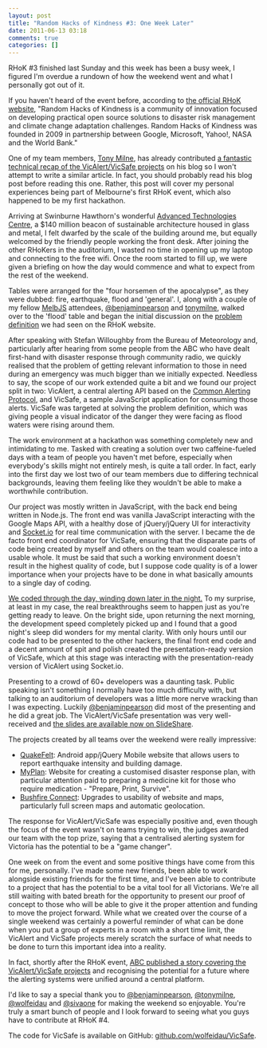 ```yaml
---
layout: post
title: "Random Hacks of Kindness #3: One Week Later"
date: 2011-06-13 03:18
comments: true
categories: []
---
```

RHoK #3 finished last Sunday and this week has been a busy week, I figured I'm overdue a rundown of how the weekend went and what I personally got out of it.

If you haven't heard of the event before, according to [the official RHoK website](http://http://www.rhok.org), "Random Hacks of Kindness is a community of innovation focused on developing practical open source solutions to disaster risk management and climate change adaptation challenges. Random Hacks of Kindness was founded in 2009 in partnership between Google, Microsoft, Yahoo!, NASA and the World Bank."

One of my team members, [Tony Milne](http://tonymilne.com.au), has already contributed [a fantastic technical recap of the VicAlert/VicSafe projects](http://tonymilne.com.au/posts/rhok-melbourne-vicalerts-and-vicsafe) on his blog so I won't attempt to write a similar article. In fact, you should probably read his blog post before reading this one. Rather, this post will cover my personal experiences being part of Melbourne's first RHoK event, which also happened to be my first hackathon.

Arriving at Swinburne Hawthorn's wonderful [Advanced Technologies Centre](http://www.swinburne.edu.au/chancellery/mediacentre/research/news/2011/02/atc-opens-for-business), a $140 million beacon of sustainable architecture housed in glass and metal, I felt dwarfed by the scale of the building around me, but equally welcomed by the friendly people working the front desk. After joining the other RHoKers in the auditorium, I wasted no time in opening up my laptop and connecting to the free wifi. Once the room started to fill up, we were given a briefing on how the day would commence and what to expect from the rest of the weekend.

Tables were arranged for the "four horsemen of the apocalypse", as they were dubbed: fire, earthquake, flood and 'general'. I, along with a couple of my fellow [MelbJS](http://groups.google.com/group/melbourne-javascript-jquery) attendees, [@benjaminpearson](http://twitter.com/benjaminpearson) and [tonymilne](http://twitter.com/tonymilne), walked over to the 'flood' table and began the initial discussion on the [problem definition](http://www.rhok.org/problems/confirm-flood-warning-safe-action-0) we had seen on the RHoK website.

After speaking with Stefan Willoughby from the Bureau of Meteorology and, particularly after hearing from some people from the ABC who have dealt first-hand with disaster response through community radio, we quickly realised that the problem of getting relevant information to those in need during an emergency was much bigger than we initially expected. Needless to say, the scope of our work extended quite a bit and we found our project split in two: VicAlert, a central alerting API based on the [Common Alerting Protocol](http://en.wikipedia.org/wiki/Common_Alerting_Protocol), and VicSafe, a sample JavaScript application for consuming those alerts. VicSafe was targeted at solving the problem definition, which was giving people a visual indicator of the danger they were facing as flood waters were rising around them.

The work environment at a hackathon was something completely new and intimidating to me. Tasked with creating a solution over two caffeine-fueled days with a team of people you haven't met before, especially when everybody's skills might not entirely mesh, is quite a tall order. In fact, early into the first day we lost two of our team members due to differing technical backgrounds, leaving them feeling like they wouldn't be able to make a worthwhile contribution.

Our project was mostly written in JavaScript, with the back end being written in Node.js. The front end was vanilla JavaScript interacting with the Google Maps API, with a healthy dose of jQuery/jQuery UI for interactivity and [Socket.io](http://socket.io/) for real time communication with the server. I became the de facto front end coordinator for VicSafe, ensuring that the disparate parts of code being created by myself and others on the team would coalesce into a usable whole. It must be said that such a working environment doesn't result in the highest quality of code, but I suppose code quality is of a lower importance when your projects have to be done in what basically amounts to a single day of coding.

[We coded through the day, winding down later in the night.](http://www.youtube.com/watch?v=gvKbHDF-Iko) To my surprise, at least in my case, the real breakthroughs seem to happen just as you're getting ready to leave. On the bright side, upon returning the next morning, the development speed completely picked up and I found that a good night's sleep did wonders for my mental clarity. With only hours until our code had to be presented to the other hackers, the final front end code and a decent amount of spit and polish created the presentation-ready version of VicSafe, which at this stage was interacting with the presentation-ready version of VicAlert using Socket.io.

Presenting to a crowd of 60+ developers was a daunting task. Public speaking isn't something I normally have too much difficulty with, but talking to an auditorium of developers was a little more nerve wracking than I was expecting. Luckily [@benjaminpearson](http://twitter.com/benjaminpearson) did most of the presenting and he did a great job. The VicAlert/VicSafe presentation was very well-received and [the slides are available now on SlideShare](http://www.slideshare.net/BenPearson/vicalert-vicsafe).

The projects created by all teams over the weekend were really impressive:

 * [QuakeFelt](http://www.rhok.org/solutions/quakefelt): Android app/jQuery Mobile website that allows users to report earthquake intensity and building damage.
 * [MyPlan](http://www.rhok.org/solutions/myplan): Website for creating a customised disaster response plan, with particular attention paid to preparing a medicine kit for those who require medication - "Prepare, Print, Survive".
 * [Bushfire Connect](http://www.rhok.org/problems/bushfire-connect): Upgrades to usability of website and maps, particularly full screen maps and automatic geolocation.

The response for VicAlert/VicSafe was especially positive and, even though the focus of the event wasn't on teams trying to win, the judges awarded our team with the top prize, saying that a centralised alerting system for Victoria has the potential to be a "game changer".

One week on from the event and some positive things have come from this for me, personally. I've made some new friends, been able to work alongside existing friends for the first time, and I've been able to contribute to a project that has the potential to be a vital tool for all Victorians. We're all still waiting with bated breath for the opportunity to present our proof of concept to those who will be able to give it the proper attention and funding to move the project forward. While what we created over the course of a single weekend was certainly a powerful reminder of what can be done when you put a group of experts in a room with a short time limit, the VicAlert and VicSafe projects merely scratch the surface of what needs to be done to turn this important idea into a reality.

In fact, shortly after the RHoK event, [ABC published a story covering the VicAlert/VicSafe projects](http://www.abc.net.au/local/stories/2011/06/06/3236750.htm) and recognising the potential for a future where the alerting systems were unified around a central platform.

I'd like to say a special thank you to [@benjaminpearson](http://twitter.com/benjaminpearson), [@tonymilne](http://twitter.com/tonymilne), [@wolfeidau](http://twitter.com/wolfeidau) and [@sivaone](http://twitter.com/sivaone) for making the weekend so enjoyable. You're truly a smart bunch of people and I look forward to seeing what you guys have to contribute at RHoK #4.

The code for VicSafe is available on GitHub: [github.com/wolfeidau/VicSafe](http://github.com/wolfeidau/VicSafe).
